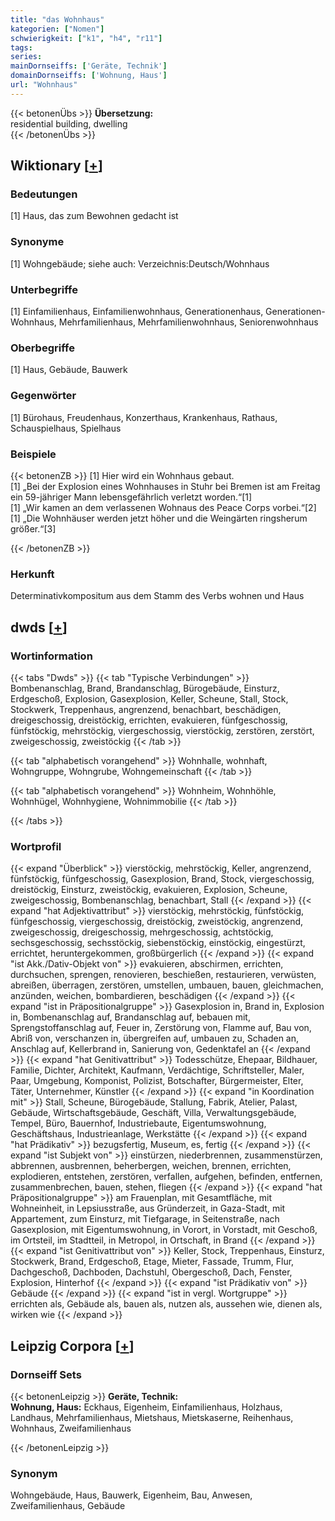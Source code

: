 ```yaml
---
title: "das Wohnhaus"
kategorien: ["Nomen"]
schwierigkeit: ["k1", "h4", "r11"]
tags:
series:
mainDornseiffs: ['Geräte, Technik']
domainDornseiffs: ['Wohnung, Haus']
url: "Wohnhaus"
---
```


{{< betonenÜbs >}}
**Übersetzung:**  
residential building, dwelling  
{{< /betonenÜbs >}}

## Wiktionary [[+](https://de.wiktionary.org/wiki/Wohnhaus)]

### Bedeutungen
[1] Haus, das zum Bewohnen gedacht ist  

### Synonyme
[1] Wohngebäude; siehe auch: Verzeichnis:Deutsch/Wohnhaus  

### Unterbegriffe
[1] Einfamilienhaus, Einfamilienwohnhaus, Generationenhaus, Generationen-Wohnhaus, Mehrfamilienhaus, Mehrfamilienwohnhaus, Seniorenwohnhaus  

### Oberbegriffe
[1] Haus, Gebäude, Bauwerk  

### Gegenwörter
[1] Bürohaus, Freudenhaus, Konzerthaus, Krankenhaus, Rathaus, Schauspielhaus, Spielhaus  

### Beispiele
{{< betonenZB >}}
[1] Hier wird ein Wohnhaus gebaut.  
[1] „Bei der Explosion eines Wohnhauses in Stuhr bei Bremen ist am Freitag ein 59-jähriger Mann lebensgefährlich verletzt worden.“[1]  
[1] „Wir kamen an dem verlassenen Wohnaus des Peace Corps vorbei.“[2]  
[1] „Die Wohnhäuser werden jetzt höher und die Weingärten ringsherum größer.“[3]  

{{< /betonenZB >}}
### Herkunft
Determinativkompositum aus dem Stamm des Verbs wohnen und Haus  



## dwds [[+](https://www.dwds.de/wb/Wohnhaus)]

### Wortinformation
{{< tabs "Dwds" >}}
{{< tab "Typische Verbindungen" >}}
Bombenanschlag, Brand, Brandanschlag, Bürogebäude, Einsturz, Erdgeschoß, Explosion, Gasexplosion, Keller, Scheune, Stall, Stock, Stockwerk, Treppenhaus, angrenzend, benachbart, beschädigen, dreigeschossig, dreistöckig, errichten, evakuieren, fünfgeschossig, fünfstöckig, mehrstöckig, viergeschossig, vierstöckig, zerstören, zerstört, zweigeschossig, zweistöckig
{{< /tab >}}

{{< tab "alphabetisch vorangehend" >}}
Wohnhalle, wohnhaft, Wohngruppe, Wohngrube, Wohngemeinschaft
{{< /tab >}}

{{< tab "alphabetisch vorangehend" >}}
Wohnheim, Wohnhöhle, Wohnhügel, Wohnhygiene, Wohnimmobilie
{{< /tab >}}

{{< /tabs >}}

### Wortprofil
{{< expand "Überblick" >}} vierstöckig, mehrstöckig, Keller, angrenzend, fünfstöckig, fünfgeschossig, Gasexplosion, Brand, Stock, viergeschossig, dreistöckig, Einsturz, zweistöckig, evakuieren, Explosion, Scheune, zweigeschossig, Bombenanschlag, benachbart, Stall {{< /expand >}}
{{< expand "hat Adjektivattribut" >}} vierstöckig, mehrstöckig, fünfstöckig, fünfgeschossig, viergeschossig, dreistöckig, zweistöckig, angrenzend, zweigeschossig, dreigeschossig, mehrgeschossig, achtstöckig, sechsgeschossig, sechsstöckig, siebenstöckig, einstöckig, eingestürzt, errichtet, heruntergekommen, großbürgerlich {{< /expand >}}
{{< expand "ist Akk./Dativ-Objekt von" >}} evakuieren, abschirmen, errichten, durchsuchen, sprengen, renovieren, beschießen, restaurieren, verwüsten, abreißen, überragen, zerstören, umstellen, umbauen, bauen, gleichmachen, anzünden, weichen, bombardieren, beschädigen {{< /expand >}}
{{< expand "ist in Präpositionalgruppe" >}} Gasexplosion in, Brand in, Explosion in, Bombenanschlag auf, Brandanschlag auf, bebauen mit, Sprengstoffanschlag auf, Feuer in, Zerstörung von, Flamme auf, Bau von, Abriß von, verschanzen in, übergreifen auf, umbauen zu, Schaden an, Anschlag auf, Kellerbrand in, Sanierung von, Gedenktafel an {{< /expand >}}
{{< expand "hat Genitivattribut" >}} Todesschütze, Ehepaar, Bildhauer, Familie, Dichter, Architekt, Kaufmann, Verdächtige, Schriftsteller, Maler, Paar, Umgebung, Komponist, Polizist, Botschafter, Bürgermeister, Elter, Täter, Unternehmer, Künstler {{< /expand >}}
{{< expand "in Koordination mit" >}} Stall, Scheune, Bürogebäude, Stallung, Fabrik, Atelier, Palast, Gebäude, Wirtschaftsgebäude, Geschäft, Villa, Verwaltungsgebäude, Tempel, Büro, Bauernhof, Industriebaute, Eigentumswohnung, Geschäftshaus, Industrieanlage, Werkstätte {{< /expand >}}
{{< expand "hat Prädikativ" >}} bezugsfertig, Museum, es, fertig {{< /expand >}}
{{< expand "ist Subjekt von" >}} einstürzen, niederbrennen, zusammenstürzen, abbrennen, ausbrennen, beherbergen, weichen, brennen, errichten, explodieren, entstehen, zerstören, verfallen, aufgehen, befinden, entfernen, zusammenbrechen, bauen, stehen, fliegen {{< /expand >}}
{{< expand "hat Präpositionalgruppe" >}} am Frauenplan, mit Gesamtfläche, mit Wohneinheit, in Lepsiusstraße, aus Gründerzeit, in Gaza-Stadt, mit Appartement, zum Einsturz, mit Tiefgarage, in Seitenstraße, nach Gasexplosion, mit Eigentumswohnung, in Vorort, in Vorstadt, mit Geschoß, im Ortsteil, im Stadtteil, in Metropol, in Ortschaft, in Brand {{< /expand >}}
{{< expand "ist Genitivattribut von" >}} Keller, Stock, Treppenhaus, Einsturz, Stockwerk, Brand, Erdgeschoß, Etage, Mieter, Fassade, Trumm, Flur, Dachgeschoß, Dachboden, Dachstuhl, Obergeschoß, Dach, Fenster, Explosion, Hinterhof {{< /expand >}}
{{< expand "ist Prädikativ von" >}} Gebäude {{< /expand >}}
{{< expand "ist in vergl. Wortgruppe" >}} errichten als, Gebäude als, bauen als, nutzen als, aussehen wie, dienen als, wirken wie {{< /expand >}}

## Leipzig Corpora [[+](https://corpora.uni-leipzig.de/en/res?word=Wohnhaus&corpusId=deu_newscrawl-public_2018)]

### Dornseiff Sets
{{< betonenLeipzig >}}
**Geräte, Technik:**  
**Wohnung, Haus:** Eckhaus, Eigenheim, Einfamilienhaus, Holzhaus, Landhaus, Mehrfamilienhaus, Mietshaus, Mietskaserne, Reihenhaus, Wohnhaus, Zweifamilienhaus  

{{< /betonenLeipzig >}}

### Synonym
Wohngebäude, Haus, Bauwerk, Eigenheim, Bau, Anwesen, Zweifamilienhaus, Gebäude

